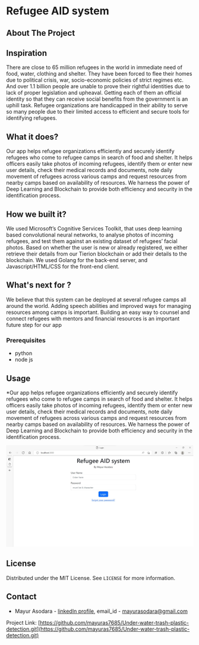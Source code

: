# Refugee AID system


<!-- ABOUT THE PROJECT -->
## About The Project

## Inspiration

There are close to 65 million refugees in the world in immediate need of food, water, clothing
and shelter. They have been forced to flee their homes due to political crisis, war,
socio-economic policies of strict regimes etc. And over 1.1 billion people are unable to prove
their rightful identities due to lack of proper legislation and upheaval. Getting each of them an
official identity so that they can receive social benefits from the government is an uphill task.
Refugee organizations are handicapped in their ability to serve so many people due to their
limited access to efficient and secure tools for identifying refugees.

##  What it does?

Our app helps refugee organizations efficiently and securely identify refugees who come to
refugee camps in search of food and shelter. It helps officers easily take photos of incoming
refugees, identify them or enter new user details, check their medical records and documents,
note daily movement of refugees across various camps and request resources from nearby
camps based on availability of resources. We harness the power of Deep Learning and
Blockchain to provide both efficiency and security in the identification process.

##  How we built it?

We used Microsoft’s Cognitive Services Toolkit, that uses deep learning based convolutional
neural networks, to analyse photos of incoming refugees, and test them against an existing
dataset of refugees’ facial photos. Based on whether the user is new or already registered, we
either retrieve their details from our Tierion blockchain or add their details to the blockchain. We
used Golang for the back-end server, and Javascript/HTML/CSS for the front-end client.


##  What's next for ?
We believe that this system can be deployed at several refugee camps all around the world.
Adding speech abilities and improved ways for managing resources among camps is important.
Building an easy way to counsel and connect refugees with mentors and financial resources is
an important future step for our app


### Prerequisites

* python
* node js



## Usage

*Our app helps refugee organizations efficiently and securely identify refugees who come to
refugee camps in search of food and shelter. It helps officers easily take photos of incoming
refugees, identify them or enter new user details, check their medical records and documents,
note daily movement of refugees across various camps and request resources from nearby
camps based on availability of resources. We harness the power of Deep Learning and
Blockchain to provide both efficiency and security in the identification process.


<img src="Screenshots/login-page.jpg" alt="Login Page"/>  

<!-- LICENSE -->
## License

Distributed under the MIT License. See `LICENSE` for more information.


<!-- CONTACT -->
## Contact

* Mayur Asodara - [linkedIn profile](https://www.linkedin.com/in/mayur-asodara-366067206), email_id - mayurasodara@gmail.com

Project Link: [https://github.com/mayuras7685/Under-water-trash-plastic-detection.git](https://github.com/mayuras7685/Under-water-trash-plastic-detection.git)
